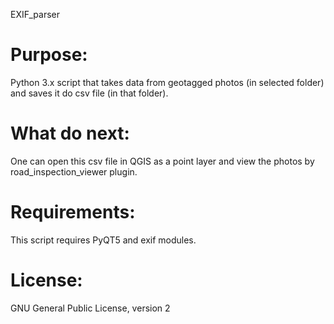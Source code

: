 EXIF_parser

# Purpose:
Python 3.x script that takes data from geotagged photos (in selected folder) and saves it do csv file (in that folder).

# What do next:
One can open this csv file in QGIS as a point layer and view the photos by road_inspection_viewer plugin.

# Requirements:
This script requires PyQT5 and exif modules.
 
# License:
GNU General Public License, version 2

